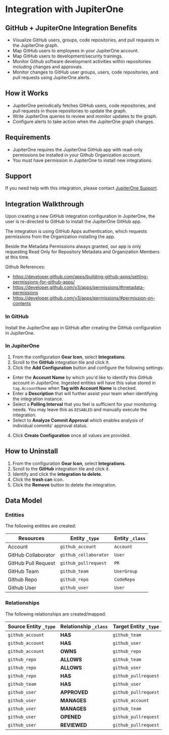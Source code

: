 # Integration with JupiterOne

## GitHub + JupiterOne Integration Benefits

- Visualize GitHub users, groups, code repositories, and pull requests in the
  JupiterOne graph.
- Map GitHub users to employees in your JupiterOne account.
- Map GitHub users to development/security trainings.
- Monitor Github software development activities within repositories including
  changes and approvals.
- Monitor changes to GitHub user groups, users, code repositories, and pull
  requests using JupiterOne alerts.

## How it Works

- JupiterOne periodically fetches GitHub users, code repositories, and pull
  requests in those repositories to update the graph.
- Write JupiterOne queries to review and monitor updates to the graph.
- Configure alerts to take action when the JupiterOne graph changes.

## Requirements

- JupiterOne requires the JupiterOne GitHub app with read-only permissions be
  installed in your Github Organization account.
- You must have permission in JupiterOne to install new integrations.

## Support

If you need help with this integration, please contact
[JupiterOne Support](https://support.jupiterone.io).

## Integration Walkthrough

Upon creating a new GitHub integration configuration in JupiterOne, the user is
re-directed to GitHub to install the JupiterOne GitHub app.

The integration is using GitHub Apps authentication, which requests permissions
from the Organization installing the app.

Beside the Metadata Permissions always granted, our app is only requesting Read
Only for Repository Metadata and Organization Members at this time.

Github References:

- <https://developer.github.com/apps/building-github-apps/setting-permissions-for-github-apps/>
- <https://developer.github.com/v3/apps/permissions/#metadata-permissions>
- <https://developer.github.com/v3/apps/permissions/#permission-on-contents>

### In GitHub

Install the JupiterOne app in GitHub after creating the GitHub configuration in
JupiterOne.

### In JupiterOne

1. From the configuration **Gear Icon**, select **Integrations**.
2. Scroll to the **GitHub** integration tile and click it.
3. Click the **Add Configuration** button and configure the following settings:

- Enter the **Account Name** by which you'd like to identify this GitHub account
  in JupiterOne. Ingested entities will have this value stored in
  `tag.AccountName` when **Tag with Account Name** is checked.
- Enter a **Description** that will further assist your team when identifying
  the integration instance.
- Select a **Polling Interval** that you feel is sufficient for your monitoring
  needs. You may leave this as `DISABLED` and manually execute the integration.
- Select to **Analyze Commit Approval** which enables analysis of individual
  commits' approval status.

4. Click **Create Configuration** once all values are provided.

## How to Uninstall

1. From the configuration **Gear Icon**, select **Integrations**.
2. Scroll to the **GitHub** integration tile and click it.
3. Identify and click the **integration to delete**.
4. Click the **trash can** icon.
5. Click the **Remove** button to delete the integration.

<!-- {J1_DOCUMENTATION_MARKER_START} -->
<!--
********************************************************************************
NOTE: ALL OF THE FOLLOWING DOCUMENTATION IS GENERATED USING THE
"j1-integration document" COMMAND. DO NOT EDIT BY HAND! PLEASE SEE THE DEVELOPER
DOCUMENTATION FOR USAGE INFORMATION:

https://github.com/JupiterOne/sdk/blob/master/docs/integrations/development.md
********************************************************************************
-->

## Data Model

### Entities

The following entities are created:

| Resources           | Entity `_type`        | Entity `_class` |
| ------------------- | --------------------- | --------------- |
| Account             | `github_account`      | `Account`       |
| GitHub Collaborator | `github_collaborator` | `User`          |
| GitHub Pull Request | `github_pullrequest`  | `PR`            |
| GitHub Team         | `github_team`         | `UserGroup`     |
| Github Repo         | `github_repo`         | `CodeRepo`      |
| Github User         | `github_user`         | `User`          |

### Relationships

The following relationships are created/mapped:

| Source Entity `_type` | Relationship `_class` | Target Entity `_type` |
| --------------------- | --------------------- | --------------------- |
| `github_account`      | **HAS**               | `github_team`         |
| `github_account`      | **HAS**               | `github_user`         |
| `github_account`      | **OWNS**              | `github_repo`         |
| `github_repo`         | **ALLOWS**            | `github_team`         |
| `github_repo`         | **ALLOWS**            | `github_user`         |
| `github_repo`         | **HAS**               | `github_pullrequest`  |
| `github_team`         | **HAS**               | `github_user`         |
| `github_user`         | **APPROVED**          | `github_pullrequest`  |
| `github_user`         | **MANAGES**           | `github_account`      |
| `github_user`         | **MANAGES**           | `github_team`         |
| `github_user`         | **OPENED**            | `github_pullrequest`  |
| `github_user`         | **REVIEWED**          | `github_pullrequest`  |

<!--
********************************************************************************
END OF GENERATED DOCUMENTATION AFTER BELOW MARKER
********************************************************************************
-->
<!-- {J1_DOCUMENTATION_MARKER_END} -->

